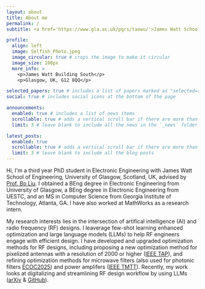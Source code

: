 ```yaml
---
layout: about
title: About me
permalink: /
subtitle: <a href='https://www.gla.ac.uk/pgrs/taowu/'>James Watt School of Engineering, University of Glasgow</a>

profile:
  align: left
  image: Selfish_Photo.jpeg
  image_circular: true # crops the image to make it circular
  image_size: 100px
  more_info: >
    <p>James Watt Building South</p>
    <p>Glasgow, UK, G12 8QQ</p>

selected_papers: true # includes a list of papers marked as "selected={true}"
social: true # includes social icons at the bottom of the page

announcements:
  enabled: true # includes a list of news items
  scrollable: true # adds a vertical scroll bar if there are more than 3 news items
  limit: 3 # leave blank to include all the news in the `_news` folder

latest_posts:
  enabled: true
  scrollable: true # adds a vertical scroll bar if there are more than 3 new posts items
  limit: 3 # leave blank to include all the blog posts
---
```

Hi, I'm a third year PhD student in Electronic Engineering with James Watt School of Engineering, University of Glasgow, Scotland, UK, advised by [Prof. Bo Liu](https://www.gla.ac.uk/schools/engineering/staff/boliu/). I obtained a BEng degree in Electronic Engineering from University of Glasgow, a BEng degree in Electronic Engineering from UESTC, and an MS in Computer Science from Georgia Institute of Technology, Atlanta, GA. I have also worked at MathWorks as a research intern.

My research interests lies in the intersection of artifical intelligence (AI) and radio frequency (RF) designs. I leaverage few-shot learning enhanced optimization and large language models (LLMs) to help RF engineers engage with efficient design. I have developed and upgraded optimization methods for RF designs, including proposing a new optimization method for pixelized antennas with a resolution of 2000 or higher ([IEEE TAP](https://eprints.gla.ac.uk/352578/)), and refining optimization methods for microwave filters (also used for photonic filters [ECOC2025](https://eprints.gla.ac.uk/359591/)) and power amplifers ([IEEE TMTT](https://eprints.gla.ac.uk/329166/)). Recently, my work looks at digitalizing and streamlining RF design workflow by using LLMs ([arXiv](https://arxiv.org/abs/2504.18271) & [GitHub](https://github.com/TaoWu974/LEAM)).
